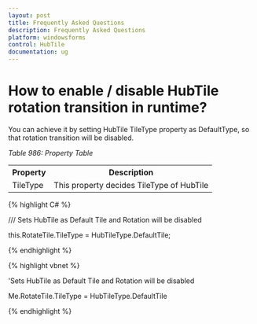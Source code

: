 ```yaml
---
layout: post
title: Frequently Asked Questions
description: Frequently Asked Questions
platform: windowsforms
control: HubTile
documentation: ug
--- 
```


# How to enable / disable HubTile rotation transition in runtime?

You can achieve it by setting HubTile TileType property as DefaultType, so that rotation transition will be disabled.

_Table 986: Property Table_

<Table>
<tr>
<th>Property</th>
<th>Description</th>
</tr>
<tr>
<td>TileType</td>
<td>This property decides TileType of HubTile</td>
</tr>
</Table>



{% highlight C# %} 

 

/// Sets HubTile as Default Tile and Rotation will be disabled

this.RotateTile.TileType = HubTileType.DefaultTile;

 
  {% endhighlight %}
 

{% highlight vbnet %} 
 

'Sets HubTile as Default Tile and Rotation will be disabled

Me.RotateTile.TileType = HubTileType.DefaultTile

{% endhighlight %}